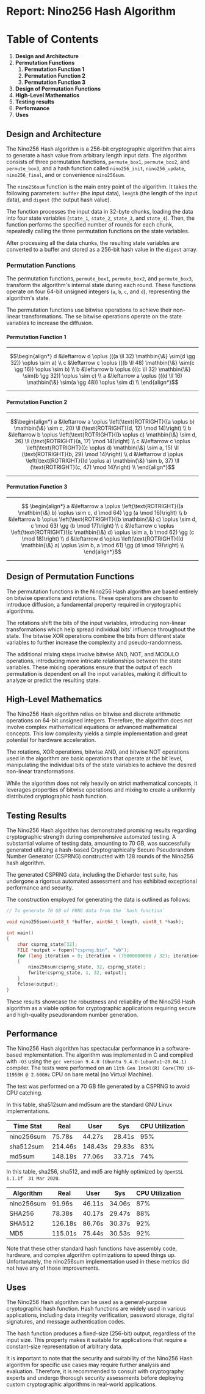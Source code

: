 # Report: Nino256 Hash Algorithm

# Table of Contents

1. **Design and Architecture**
2. **Permutation Functions**
	1. **Permutation Function 1**
	2. **Permutation Function 2**
	3. **Permutation Function 3**
3.  **Design of Permutation Functions**
4. **High-Level Mathematics**
5. **Testing results**
6. **Performance**
7. **Uses**

## Design and Architecture

The Nino256 Hash algorithm is a 256-bit cryptographic algorithm that aims to generate a hash value from arbitrary length input data. The algorithm consists of three permutation functions, `permute_box1`,  `permute_box2`, and `permute_box3`, and a hash function called `nino256_init`,  `nino256_update`, `nino256_final`, and or convenience `nino256sum`.

The `nino256sum` function is the main entry point of the algorithm. It takes the following parameters: `buffer` (the input data), `length` (the length of the input data), and `digest` (the output hash value).

The function processes the input data in 32-byte chunks, loading the data into four state variables (`state_1`,  `state_2`,  `state_3`, and  `state_4`). Then, the function performs the specified number of rounds for each chunk, repeatedly calling the three permutation functions on the state variables.

After processing all the data chunks, the resulting state variables are converted to a buffer and stored as a 256-bit hash value in the `digest` array.

### Permutation Functions

The permutation functions, `permute_box1`,  `permute_box2`, and  `permute_box3`, transform the algorithm's internal state during each round. These functions operate on four 64-bit unsigned integers (`a`,  `b`,  `c`, and  `d`), representing the algorithm's state.

The permutation functions use bitwise operations to achieve their non-linear transformations. The se bitwise operations operate on the state variables to increase the diffusion.

#### Permutation Function 1

---

$$\begin{align*}
d &\leftarrow d \oplus (((a \ll 32) \mathbin{\&} \sim(d \gg 32)) \oplus \sim a) \\
c &\leftarrow c \oplus (((b \ll 48) \mathbin{\&} \sim(c \gg 16)) \oplus \sim b) \\
b &\leftarrow b \oplus (((c \ll 32) \mathbin{\&} \sim(b \gg 32)) \oplus \sim c) \\
a &\leftarrow a \oplus (((d \ll 16) \mathbin{\&} \sim(a \gg 48)) \oplus \sim d) \\
\end{align*}$$

---

#### Permutation Function 2

---

$$\begin{align*}
a &\leftarrow a \oplus \left(\text{ROTRIGHT}((a \oplus b) \mathbin{\&} \sim c, 20) \ll (\text{ROTRIGHT}(d, 12) \mod 14)\right) \\
b &\leftarrow b \oplus \left(\text{ROTRIGHT}((b \oplus c) \mathbin{\&} \sim d, 26) \ll (\text{ROTRIGHT}(a, 17) \mod 14)\right) \\
c &\leftarrow c \oplus \left(\text{ROTRIGHT}((c \oplus d) \mathbin{\&} \sim a, 15) \ll (\text{ROTRIGHT}(b, 29) \mod 14)\right) \\
d &\leftarrow d \oplus \left(\text{ROTRIGHT}((d \oplus a) \mathbin{\&} \sim b, 37) \ll (\text{ROTRIGHT}(c, 47) \mod 14)\right) \\
\end{align*}$$

---

#### Permutation Function 3

---

$$ \begin{align*}
a &\leftarrow a \oplus \left(\text{ROTRIGHT}((a \mathbin{\&} b) \oplus \sim c, d \mod 64) \gg (a \mod 16)\right) \\
b &\leftarrow b \oplus \left(\text{ROTRIGHT}((b \mathbin{\&} c) \oplus \sim d, c \mod 63) \gg (b \mod 17)\right) \\
c &\leftarrow c \oplus \left(\text{ROTRIGHT}((c \mathbin{\&} d) \oplus \sim a, b \mod 62) \gg (c \mod 18)\right) \\
d &\leftarrow d \oplus \left(\text{ROTRIGHT}((d \mathbin{\&} a) \oplus \sim b, a \mod 61) \gg (d \mod 19)\right) \\
\end{align*}$$

---


## Design of Permutation Functions

The permutation functions in the Nino256 Hash algorithm are based entirely on bitwise operations and rotations. These operations are chosen to introduce diffusion, a fundamental property required in cryptographic algorithms.

The rotations shift the bits of the input variables, introducing non-linear transformations which help spread individual bits' influence throughout the state. The bitwise XOR operations combine the bits from different state variables to further increase the complexity and pseudo-randomness.

The additional mixing steps involve bitwise AND, NOT, and MODULO operations, introducing more intricate relationships between the state variables. These mixing operations ensure that the output of each permutation is dependent on all the input variables, making it difficult to analyze or predict the resulting state.

## High-Level Mathematics

The Nino256 Hash algorithm relies on bitwise and discrete arithmetic operations on 64-bit unsigned integers. Therefore, the algorithm does not involve complex mathematical equations or advanced mathematical concepts. This low complexity yields a simple implementation and great potential for hardware acceleration.

The rotations, XOR operations, bitwise AND, and bitwise NOT operations used in the algorithm are basic operations that operate at the bit level, manipulating the individual bits of the state variables to achieve the desired non-linear transformations.

While the algorithm does not rely heavily on strict mathematical concepts, it leverages properties of bitwise operations and mixing to create a uniformly distributed cryptographic hash function.

## Testing Results

The Nino256 Hash algorithm has demonstrated promising results regarding cryptographic strength during comprehensive automated testing. A substantial volume of testing data, amounting to 70 GB, was successfully generated utilizing a hash-based Cryptographically Secure Pseudorandom Number Generator (CSPRNG) constructed with 128 rounds of the Nino256 hash algorithm.

The generated CSPRNG data, including the Dieharder test suite, has undergone a rigorous automated assessment and has exhibited exceptional performance and security.

The construction employed for generating the data is outlined as follows:

```c
// To generate 70 GB of PRNG data from the `hash_function`

void nino256sum(uint8_t *buffer, uint64_t length, uint8_t *hash);

int main()
{
	char csprng_state[32];
	FILE *output = fopen("csprng.bin", "wb");
	for (long iteration = 0; iteration < (75000000000 / 32); iteration++)
	{
		nino256sum(csprng_state, 32, csprng_state);
		fwrite(csprng_state, 1, 32, output);
	}
	fclose(output);
}
```

These results showcase the robustness and reliability of the Nino256 Hash algorithm as a viable option for cryptographic applications requiring secure and high-quality pseudorandom number generation.

## Performance

The Nino256 Hash algorithm has spectacular performance in a software-based implementation. The algorithm was implemented in C and compiled with `-O3` using the  `gcc version 9.4.0 (Ubuntu 9.4.0-1ubuntu1~20.04.1)` compiler. The tests were performed on an `11th Gen Intel(R) Core(TM) i9-11950H @ 2.60GHz` CPU on bare metal (no Virtual Machine).

The test was performed on a 70 GB file generated by a CSPRNG to avoid CPU catching.

In this table, sha512sum and md5sum are the standard GNU Linux implementations.

| Time Stat         | Real     | User     | Sys      | CPU Utilization |
|-------------------|----------|----------|----------|-----------------|
| nino256sum        | 75.78s   | 44.27s   | 28.41s   | 95%             |
| sha512sum         | 214.46s  | 148.43s  | 29.83s   | 83%             |
| md5sum            | 148.18s  | 77.06s   | 33.71s   | 74%             |

In this table, sha256, sha512, and md5 are highly optimized by  `OpenSSL 1.1.1f  31 Mar 2020`.

| Algorithm | Real    | User    | Sys     | CPU Utilization |
|-----------|---------|---------|---------|-----------------|
| nino256sum   | 91.96s  | 46.11s  | 34.06s  | 87%             |
| SHA256    | 78.38s  | 40.17s  | 29.47s  | 88%             |
| SHA512    | 126.18s | 86.76s  | 30.37s  | 92%             |
| MD5       | 115.01s | 75.44s  | 30.53s  | 92%             |

Note that these other standard hash functions have assembly code, hardware, and complex algorithm optimizations to speed things up. Unfortunately, the nino256sum implementation used in these metrics did not have any of those improvements. 
## Uses

The Nino256 Hash algorithm can be used as a general-purpose cryptographic hash function. Hash functions are widely used in various applications, including data integrity verification, password storage, digital signatures, and message authentication codes.

The hash function produces a fixed-size (256-bit) output, regardless of the input size. This property makes it suitable for applications that require a constant-size representation of arbitrary data.

It is important to note that the security and suitability of the Nino256 Hash algorithm for specific use cases may require further analysis and evaluation. Therefore, it is recommended to consult with cryptography experts and undergo thorough security assessments before deploying custom cryptographic algorithms in real-world applications.

